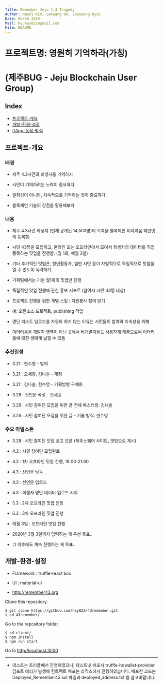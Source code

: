 ```yaml
---
Title: Remember Jeju 4.3 Tragedy
Author: Nasol Kim, Sekwang Oh, Sooyoung Hyun
Date: March 2019
Mail: hyunsy822@gmail.com
File: README
---
```


# 프로젝트명: 영원히 기억하라(가칭)

# (제주BUG - Jeju Blockchain User Group)

## Index

- [프로젝트-개요](#프로젝트-개요)
- [개발-환경-설정](#개발-환경-설정)
- [DApp-동작-방식](#DApp-동작-방식)

## 프로젝트-개요

### 배경

- 제주 4.3사건의 희생자를 기억하자

- 시민이 기억하려는 노력이 중요하다

- 일회성이 아니라, 지속적으로 기억하는 것이 중요하다.

- 블록체인 기술의 강점을 활용해보자

### 내용

- 제주 4.3사건 희생자 (현재 공개된 14,500명)의 목록을 블록체인 이더리움 메인넷에 등록함.

- 시민 43명을 모집하고, 온라인 또는 오프라인에서 모여서 희생자의 데이터를 직접 등록하는 밋업을 진행함. (월 1회, 매월 3일)

- 기타 추가적인 밋업은, 청년활동가, 일반 시민 등이 자발적으로 독립적으로 밋업을 열 수 있도록 독려하기.

- 기획팀에서는 기본 월1회의 밋업만 진행

- 독립적인 밋업 진행에 관한 홍보 서포트 (참여자 시민 43명 대상)

- 프로젝트 진행을 위한 개별 스킬 : 자원봉사 참여 받기

- 예: 오픈소스 프로젝트, publishing 작업

- 명단 리스트 업로드를 자동화 하지 않는 이유는 시민들의 참여와 지속성을 위해

- 이더리움을 개발자 영역이 아닌 곳에서 비개발자들도 사용하게 해봄으로써 이더리움에 대한 생태계 넓힐 수 있음

### 추진일정

- 3.21 : 현수영 - 발의

- 3.21 : 오세광, 김나솔 - 제청

- 3.21 : 김나솔, 현수영 - 기획방향 구체화

- 3.26 : 선언문 작성 - 오세광

- 3.26 : 시민 참여단 모집을 위한 글 전체 마스터링: 김나솔

- 3.26 : 시민 참여단 모집을 위한 글 - 기술 방식: 현수영

### 주요 마일스톤

- 3.28 : 시민 참여단 모집 공고 오픈 (제주스퀘어 사이트, 밋업으로 게시)

- 4.2 : 시민 참여단 모집완료

- 4.3 : 1차 오프라인 밋업 진행, 19:00-21:00

- 4.3 : 선언문 낭독

- 4.3 : 선언문 업로드

- 4.3 : 희생자 명단 데이터 업로드 시작

- 5.3 : 2차 오프라인 밋업 진행

- 6.3 : 3차 오프라인 밋업 진행

- 매월 3일 : 오프라인 밋업 진행

- 2020년 3월 3일까지 입력하는 게 우선 목표..

- 그 이후에도 계속 진행하는 게 목표..

## 개발-환경-설정

- Framework : truffle-react box

- UI : material-ui

- http://remember43.org

Clone this repository.

```
$ git clone https://github.com/hsy822/43remember.git
$ cd 43remember/
```

Go to the repository folder.

```
$ cd client/
$ npm install
$ npm run start
```

Go to [http//localhost:3000](http://localhost:3000/)

---

- 테스트는 트러플에서 진행하였으나, 테스트넷 배포시 truffle-hdwallet-provider 임포트 에러가 발생해 컨트랙트 배포는 리믹스에서 진행하였습니다. 배포한 코드는 Deployed_Remember43.sol 파일과 deployed_address.txt 를 참고바랍니다.

<!--
## How to use this DApp?
* Account deployed contract is Admin.(ex: accounts[0])
![Alt text](https://github.com/dev-bootcamp-2019/final-project-hsy822/blob/master/screenshot/s1.PNG)

* Connect with another user account.(ex: accounts[1])
* Click the REQUEST button to get 'Store Owner' permission.
![Alt text](https://github.com/dev-bootcamp-2019/final-project-hsy822/blob/master/screenshot/s2.PNG)

* When you send a request, the state value changes.(User -> Requested)
![Alt text](https://github.com/dev-bootcamp-2019/final-project-hsy822/blob/master/screenshot/s3.PNG)

* Connect with admin account.(ex: accounts[0])
* Click the ADMIN PAGE ONOFF button to get request list.
* You can give the user permissions by clicking on the address.
![Alt text](https://github.com/dev-bootcamp-2019/final-project-hsy822/blob/master/screenshot/s4.PNG)

* Connect with user account.(ex: accounts[1])
* The state value is changed from 'Requested' to 'Store owner'.
* Click the OPEN MY STORE button to add product.
* The uploaded photo file is stored on IPFS.
![Alt text](https://github.com/dev-bootcamp-2019/final-project-hsy822/blob/master/screenshot/s5.PNG)

* Connect with another user account.(ex: accounts[2])
* You can see store list. Click on the address to view the list of products in that store.
* If you enter the amount(ex: 5) and click the BUY button, the balance of ether is decreased.
![Alt text](https://github.com/dev-bootcamp-2019/final-project-hsy822/blob/master/screenshot/s6.PNG)

* Connect with Store Owner account.(ex: accounts[1])
* You can see that there is a deposit of 50 in the contract.
![Alt text](https://github.com/dev-bootcamp-2019/final-project-hsy822/blob/master/screenshot/s7.PNG)

* When you click the WITHDRAW button, the ether is withdrawn from the contract to the store owner account.
![Alt text](https://github.com/dev-bootcamp-2019/final-project-hsy822/blob/master/screenshot/s8.PNG)

* In fact, more specific features need to be implemented in addition, but not all. In order to upgrade, functions such as product inventory management and order management should be added.
--- -->
